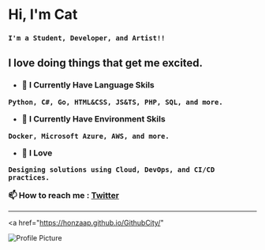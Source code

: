 <h1 align="left">Hi, I'm Cat</h1>
<h3 align="left">


```
I'm a Student, Developer, and Artist!!
```


</h3>




<h2 align="left">I love doing things that get me excited.</h3>

<h3 align="left">


- 🌱 I Currently Have Language Skils 
```
Python, C#, Go, HTML&CSS, JS&TS, PHP, SQL, and more.
```


- 🌱 I Currently Have Environment Skils
```
Docker, Microsoft Azure, AWS, and more.
``` 


- 💚 I Love 
```
Designing solutions using Cloud, DevOps, and CI/CD practices.
``` 


📫 How to reach me :  [Twitter](https://twitter.com/Hey_ImCat)


</h3>

---------------------------------------------------------------------------------------------------------------------------------------------------------------------------------

<a
  href="https://honzaap.github.io/GithubCity/"
>
  <img src="https://raw.githubusercontent.com/Once-a-deadcat/Once-a-deadcat/main/screenshot.gif" alt="Profile Picture">
</a>

